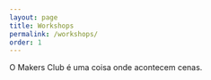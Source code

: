 ```yaml
---
layout: page
title: Workshops
permalink: /workshops/
order: 1
---
```


O Makers Club é uma coisa onde acontecem cenas.
